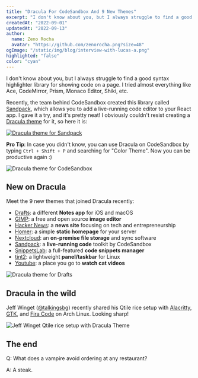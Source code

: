 ```yaml
---
title: "Dracula For CodeSandbox And 9 New Themes"
excerpt: "I don't know about you, but I always struggle to find a good syntax highlighter library for showing code on a page."
createdAt: "2022-09-01"
updatedAt: "2022-09-13"
author:
  name: Zeno Rocha
  avatar: "https://github.com/zenorocha.png?size=48"
ogImage: "/static/img/blog/interview-with-lucas-a.png"
highlighted: "false"
color: "cyan"
---
```


I don't know about you, but I always struggle to find a good syntax highlighter library for showing code on a page. I tried almost everything like Ace, CodeMirror, Prism, Monaco Editor, Shiki, etc.

Recently, the team behind CodeSandbox created this library called [Sandpack](https://sandpack.codesandbox.io), which allows you to add a live-running code editor to your React app. I gave it a try, and it's pretty neat! I obviously couldn't resist creating a [Dracula theme](https://sandpack.codesandbox.io/docs/getting-started/themes#all-themes) for it, so here it is:

[![Dracula theme for Sandpack](/static/gif/blog/dracula-for-codesandbox-and-9-new-themes-a.gif)](https://twitter.com/codesandbox/status/1560292224868433920)

**Pro Tip**: In case you didn't know, you can use Dracula on CodeSandbox by typing `Ctrl + Shift + P` and searching for "Color Theme". Now you can be productive again :)

![Dracula theme for CodeSandbox](/static/img/blog/dracula-for-codesandbox-and-9-new-themes-a.png)

## New on Dracula

Meet the 9 new themes that joined Dracula recently:

- [Drafts](/drafts): a different **Notes app** for iOS and macOS
- [GIMP](/gimp): a free and open source **image editor**
- [Hacker News](/hacker-news): a **news site** focusing on tech and entrepreneurship
- [Homer](/homer): a simple **static homepage** for your server
- [Nextcloud](/nextcloud): an **on-premise file storage** and sync software
- [Sandpack](/sandpack): a **live-running code** toolkit by CodeSandbox
- [SnippetsLab](/snippetslab): a full-featured **code snippets manager**
- [tint2](/tint2): a lightweight **panel/taskbar** for Linux
- [Youtube](/youtube): a place you go to **watch cat videos**

![Dracula theme for Drafts](/static/img/blog/dracula-for-codesandbox-and-9-new-themes-b.png)

## Dracula in the wild

Jeff Winget ([@talkingsbg](https://twitter.com/talkingsbg/status/1559409713716117504/photo/1)) recently shared his Qtile rice setup with [Alacritty](/alacritty), [GTK](/gtk), and [Fira Code](https://github.com/tonsky/FiraCode) on Arch Linux. Looking sharp!

![Jeff Winget Qtile rice setup with Dracula Theme](/static/img/blog/dracula-for-codesandbox-and-9-new-themes-c.png)

## The end

Q: What does a vampire avoid ordering at any restaurant?

A: A steak.
